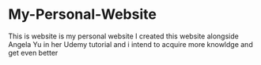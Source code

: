 # My-Personal-Website
This is website is my personal website
I created this website alongside Angela Yu in her Udemy tutorial and i intend to acquire more knowldge and get even better

